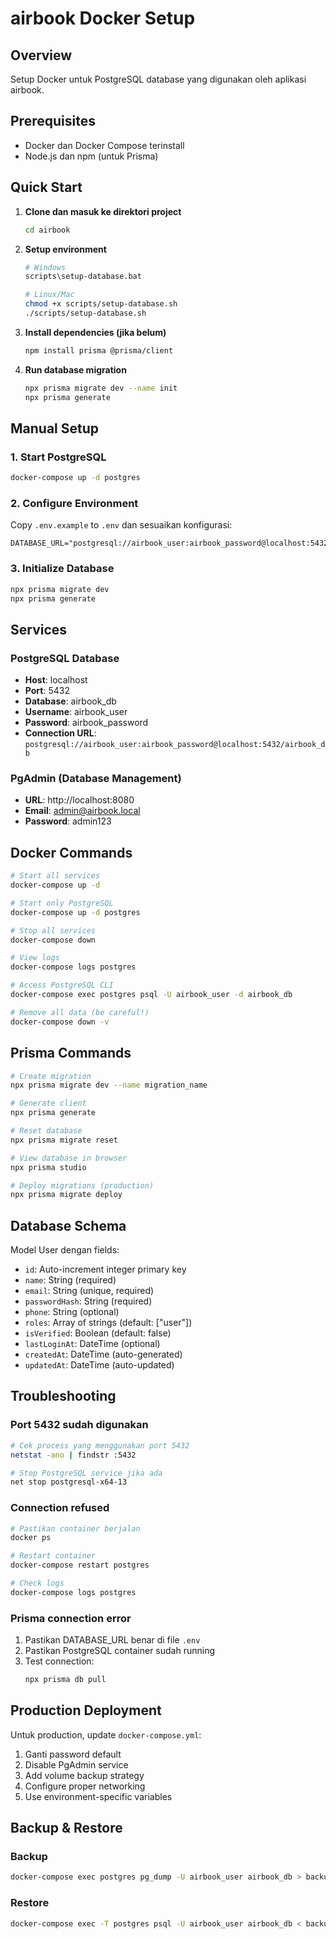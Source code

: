 # airbook Docker Setup

## Overview

Setup Docker untuk PostgreSQL database yang digunakan oleh aplikasi airbook.

## Prerequisites

- Docker dan Docker Compose terinstall
- Node.js dan npm (untuk Prisma)

## Quick Start

1. **Clone dan masuk ke direktori project**

   ```bash
   cd airbook
   ```

2. **Setup environment**

   ```bash
   # Windows
   scripts\setup-database.bat

   # Linux/Mac
   chmod +x scripts/setup-database.sh
   ./scripts/setup-database.sh
   ```

3. **Install dependencies (jika belum)**

   ```bash
   npm install prisma @prisma/client
   ```

4. **Run database migration**
   ```bash
   npx prisma migrate dev --name init
   npx prisma generate
   ```

## Manual Setup

### 1. Start PostgreSQL

```bash
docker-compose up -d postgres
```

### 2. Configure Environment

Copy `.env.example` to `.env` dan sesuaikan konfigurasi:

```env
DATABASE_URL="postgresql://airbook_user:airbook_password@localhost:5432/airbook_db"
```

### 3. Initialize Database

```bash
npx prisma migrate dev
npx prisma generate
```

## Services

### PostgreSQL Database

- **Host**: localhost
- **Port**: 5432
- **Database**: airbook_db
- **Username**: airbook_user
- **Password**: airbook_password
- **Connection URL**: `postgresql://airbook_user:airbook_password@localhost:5432/airbook_db`

### PgAdmin (Database Management)

- **URL**: http://localhost:8080
- **Email**: admin@airbook.local
- **Password**: admin123

## Docker Commands

```bash
# Start all services
docker-compose up -d

# Start only PostgreSQL
docker-compose up -d postgres

# Stop all services
docker-compose down

# View logs
docker-compose logs postgres

# Access PostgreSQL CLI
docker-compose exec postgres psql -U airbook_user -d airbook_db

# Remove all data (be careful!)
docker-compose down -v
```

## Prisma Commands

```bash
# Create migration
npx prisma migrate dev --name migration_name

# Generate client
npx prisma generate

# Reset database
npx prisma migrate reset

# View database in browser
npx prisma studio

# Deploy migrations (production)
npx prisma migrate deploy
```

## Database Schema

Model User dengan fields:

- `id`: Auto-increment integer primary key
- `name`: String (required)
- `email`: String (unique, required)
- `passwordHash`: String (required)
- `phone`: String (optional)
- `roles`: Array of strings (default: ["user"])
- `isVerified`: Boolean (default: false)
- `lastLoginAt`: DateTime (optional)
- `createdAt`: DateTime (auto-generated)
- `updatedAt`: DateTime (auto-updated)

## Troubleshooting

### Port 5432 sudah digunakan

```bash
# Cek process yang menggunakan port 5432
netstat -ano | findstr :5432

# Stop PostgreSQL service jika ada
net stop postgresql-x64-13
```

### Connection refused

```bash
# Pastikan container berjalan
docker ps

# Restart container
docker-compose restart postgres

# Check logs
docker-compose logs postgres
```

### Prisma connection error

1. Pastikan DATABASE_URL benar di file `.env`
2. Pastikan PostgreSQL container sudah running
3. Test connection:
   ```bash
   npx prisma db pull
   ```

## Production Deployment

Untuk production, update `docker-compose.yml`:

1. Ganti password default
2. Disable PgAdmin service
3. Add volume backup strategy
4. Configure proper networking
5. Use environment-specific variables

## Backup & Restore

### Backup

```bash
docker-compose exec postgres pg_dump -U airbook_user airbook_db > backup.sql
```

### Restore

```bash
docker-compose exec -T postgres psql -U airbook_user airbook_db < backup.sql
```
